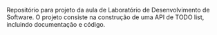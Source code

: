 Repositório para projeto da aula de Laboratório de Desenvolvimento de Software. O projeto consiste na construção de uma API de TODO list, incluindo documentação e código. 
